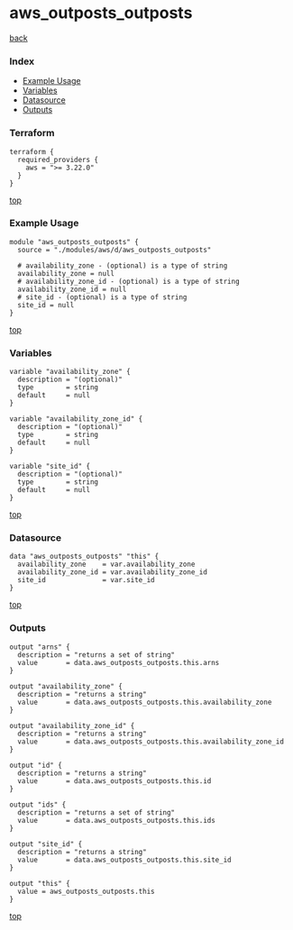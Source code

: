 # aws_outposts_outposts

[back](../aws.md)

### Index

- [Example Usage](#example-usage)
- [Variables](#variables)
- [Datasource](#datasource)
- [Outputs](#outputs)

### Terraform

```hcl
terraform {
  required_providers {
    aws = ">= 3.22.0"
  }
}
```

[top](#index)

### Example Usage

```hcl
module "aws_outposts_outposts" {
  source = "./modules/aws/d/aws_outposts_outposts"

  # availability_zone - (optional) is a type of string
  availability_zone = null
  # availability_zone_id - (optional) is a type of string
  availability_zone_id = null
  # site_id - (optional) is a type of string
  site_id = null
}
```

[top](#index)

### Variables

```hcl
variable "availability_zone" {
  description = "(optional)"
  type        = string
  default     = null
}

variable "availability_zone_id" {
  description = "(optional)"
  type        = string
  default     = null
}

variable "site_id" {
  description = "(optional)"
  type        = string
  default     = null
}
```

[top](#index)

### Datasource

```hcl
data "aws_outposts_outposts" "this" {
  availability_zone    = var.availability_zone
  availability_zone_id = var.availability_zone_id
  site_id              = var.site_id
}
```

[top](#index)

### Outputs

```hcl
output "arns" {
  description = "returns a set of string"
  value       = data.aws_outposts_outposts.this.arns
}

output "availability_zone" {
  description = "returns a string"
  value       = data.aws_outposts_outposts.this.availability_zone
}

output "availability_zone_id" {
  description = "returns a string"
  value       = data.aws_outposts_outposts.this.availability_zone_id
}

output "id" {
  description = "returns a string"
  value       = data.aws_outposts_outposts.this.id
}

output "ids" {
  description = "returns a set of string"
  value       = data.aws_outposts_outposts.this.ids
}

output "site_id" {
  description = "returns a string"
  value       = data.aws_outposts_outposts.this.site_id
}

output "this" {
  value = aws_outposts_outposts.this
}
```

[top](#index)
